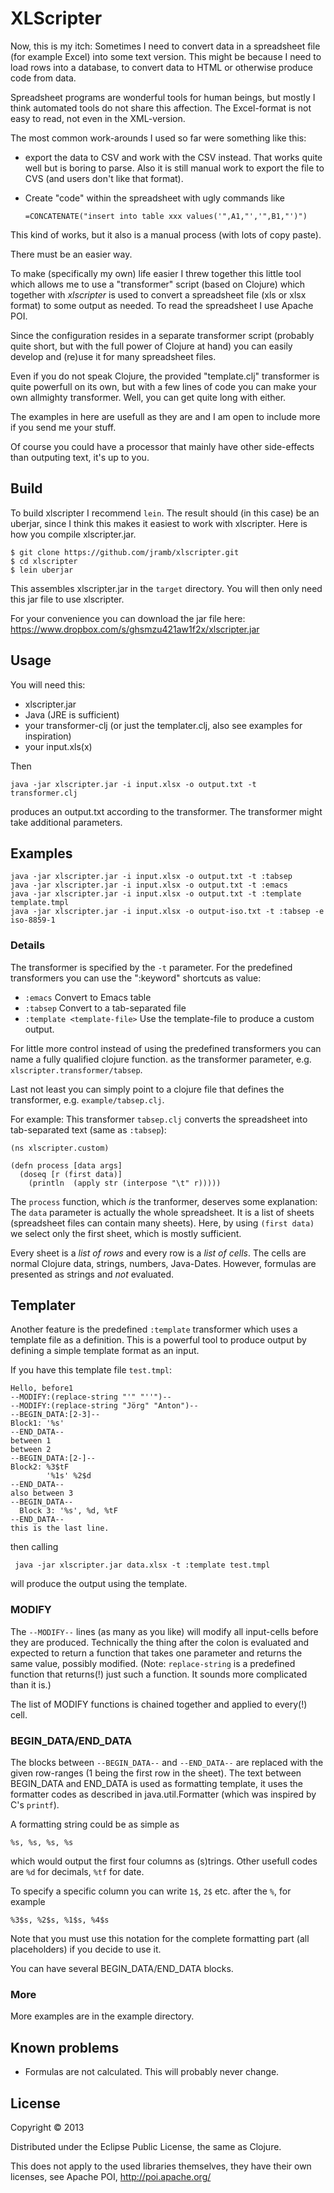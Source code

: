 # XLScripter

Now, this is my itch: Sometimes I need to convert data in a spreadsheet file
(for example Excel) into some text version. This might be because I need to
load rows into a database, to convert data to HTML or otherwise produce code from
data.

Spreadsheet programs are wonderful tools for human beings,
but mostly I think automated tools do not share this affection.
The Excel-format is not easy to read, not even in the XML-version.

The most common work-arounds I used so far were something like this:

  * export the data to CSV and work with the CSV instead. That works quite
     well but is boring to parse. Also it is still manual work to
     export the file to CVS (and users don't like that format).
  * Create "code" within the spreadsheet with ugly commands like

        =CONCATENATE("insert into table xxx values('",A1,"','",B1,"')")

This kind of works, but it also is a manual process (with lots of copy paste).

There must be an easier way.

To make (specifically my own) life easier I threw together this
little tool which allows me to use a "transformer" script
(based on Clojure) which together with *xlscripter* is used
to convert a spreadsheet file (xls or xlsx format) to some output
as needed. To read the spreadsheet I use Apache POI.

Since the configuration resides in a separate transformer script
(probably quite short, but with the full power of Clojure at hand)
you can easily develop and (re)use it for many spreadsheet files.

Even if you do not speak Clojure, the provided "template.clj" transformer
is quite powerfull on its own, but with a few lines of code you can
make your own allmighty transformer. Well, you can get quite long with either.

The examples in here are usefull as they are and I am open to include
more if you send me your stuff.

Of course you could have a processor that mainly have other side-effects
than outputing text, it's up to you.


## Build

To build xlscripter I recommend `lein`. The result should (in this case)
be an uberjar, since I think this makes it easiest to work with xlscripter.
Here is how you compile xlscripter.jar.

    $ git clone https://github.com/jramb/xlscripter.git
    $ cd xlscripter
    $ lein uberjar

This assembles xlscripter.jar in the `target` directory.
You will then only need this jar file to use xlscripter.

For your convenience you can download the jar file here: https://www.dropbox.com/s/ghsmzu421aw1f2x/xlscripter.jar

## Usage

You will need this:
  * xlscripter.jar
  * Java (JRE is sufficient)
  * your transformer-clj (or just the templater.clj, also see examples for inspiration)
  * your input.xls(x)

Then

    java -jar xlscripter.jar -i input.xlsx -o output.txt -t transformer.clj

produces an output.txt according to the transformer. The transformer might
take additional parameters.

## Examples

    java -jar xlscripter.jar -i input.xlsx -o output.txt -t :tabsep
    java -jar xlscripter.jar -i input.xlsx -o output.txt -t :emacs
    java -jar xlscripter.jar -i input.xlsx -o output.txt -t :template template.tmpl
    java -jar xlscripter.jar -i input.xlsx -o output-iso.txt -t :tabsep -e iso-8859-1
  

### Details

The transformer is specified by the `-t` parameter.
For the predefined transformers you can use the ":keyword" shortcuts as value:
  * `:emacs`  Convert to Emacs table
  * `:tabsep` Convert to a tab-separated file
  * `:template <template-file>` Use the template-file to produce a custom output.

For little more control instead of using the predefined transformers you can
name a fully qualified clojure function.
as the transformer parameter, e.g. `xlscripter.transformer/tabsep`.

Last not least you can simply point to a clojure file that defines the
transformer, e.g. `example/tabsep.clj`.

For example: This transformer `tabsep.clj` converts the spreadsheet into tab-separated text
(same as `:tabsep`):

    (ns xlscripter.custom)

    (defn process [data args]
      (doseq [r (first data)]
        (println  (apply str (interpose "\t" r)))))

The `process` function, which *is* the tranformer, deserves some explanation:
The `data` parameter is actually the whole spreadsheet. It is a
list of sheets (spreadsheet files can contain many sheets). Here, by using `(first data)`
we select only the first sheet, which is mostly sufficient.

Every sheet is a *list of rows* and every row is a *list of cells*.
The cells are normal Clojure data, strings, numbers, Java-Dates. However,
formulas are presented as strings and *not* evaluated.

## Templater

Another feature is the predefined `:template` transformer which
uses a template file as a definition. This is a powerful tool to produce
output by defining a simple template format as an input.

If you have this template file `test.tmpl`:

    Hello, before1
    --MODIFY:(replace-string "'" "''")--
    --MODIFY:(replace-string "Jörg" "Anton")--
    --BEGIN_DATA:[2-3]--
    Block1: '%s'
    --END_DATA--
    between 1
    between 2
    --BEGIN_DATA:[2-]--
    Block2: %3$tF
            '%1s' %2$d
    --END_DATA--
    also between 3
    --BEGIN_DATA--
      Block 3: '%s', %d, %tF
    --END_DATA--
    this is the last line.

then calling

     java -jar xlscripter.jar data.xlsx -t :template test.tmpl

will produce the output using the template.

### MODIFY

The `--MODIFY--` lines (as many as you like) will modify all input-cells
before they are produced. Technically the thing after the colon is evaluated
and expected to return a function that takes one parameter and returns the same
value, possibly modified. (Note: `replace-string` is a predefined function that
returns(!) just such a function. It sounds more complicated than it is.)

The list of MODIFY functions is chained together and applied to every(!) cell.

### BEGIN_DATA/END_DATA

The blocks between `--BEGIN_DATA--` and `--END_DATA--` are replaced
with the given row-ranges (1 being the first row in the sheet).
The text between BEGIN_DATA and END_DATA is used as formatting template, it
uses the formatter codes as described in java.util.Formatter
(which was inspired by C's `printf`).

A formatting string could be as simple as

    %s, %s, %s, %s

which would output the first four columns as (s)trings.
Other usefull codes are `%d` for decimals, `%tf` for date.

To specify a specific column you can write `1$`, `2$` etc. after the `%`,
for example

    %3$s, %2$s, %1$s, %4$s

Note that you must use this notation for the complete formatting part
(all placeholders) if you decide to use it.

You can have several BEGIN_DATA/END_DATA blocks.

### More

More examples are in the example directory.


## Known problems
  * Formulas are not calculated. This will probably never change.

## License

Copyright © 2013

Distributed under the Eclipse Public License, the same as Clojure.

This does not apply to the used libraries themselves, they have their own
licenses, see Apache POI, http://poi.apache.org/

